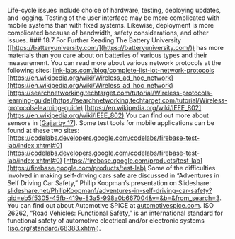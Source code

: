 Life-cycle issues include choice of hardware, testing, deploying updates, and logging. Testing of the user interface may be more complicated with mobile systems than with fixed systems. Likewise, deployment is more complicated because of bandwidth, safety considerations, and other issues. ### 18.7 For Further Reading The Battery University ([https://batteryuniversity.com/](https://batteryuniversity.com/)) has more materials than you care about on batteries of various types and their measurement. You can read more about various network protocols at the following sites: [link-labs.com/blog/complete-list-iot-network-protocols](http://link-labs.com/blog/complete-list-iot-network-protocols) [https://en.wikipedia.org/wiki/Wireless_ad_hoc_network](https://en.wikipedia.org/wiki/Wireless_ad_hoc_network) [https://searchnetworking.techtarget.com/tutorial/Wireless-protocols-learning-guide](https://searchnetworking.techtarget.com/tutorial/Wireless-protocols-learning-guide) [https://en.wikipedia.org/wiki/IEEE_802](https://en.wikipedia.org/wiki/IEEE_802) You can find out more about sensors in [[Gajjarby 17](ref01.xhtml#ref_96)]. Some test tools for mobile applications can be found at these two sites: [https://codelabs.developers.google.com/codelabs/firebase-test-lab/index.xhtml#0](https://codelabs.developers.google.com/codelabs/firebase-test-lab/index.xhtml#0) [https://firebase.google.com/products/test-lab](https://firebase.google.com/products/test-lab) Some of the difficulties involved in making self-driving cars safe are discussed in “Adventures in Self Driving Car Safety,” Philip Koopman’s presentation on Slideshare: [slideshare.net/PhilipKoopman1/adventures-in-self-driving-car-safety?qid=eb5f5305-45fb-419e-83a5-998a0b667004&v=&b=&from_search=3](http://slideshare.net/PhilipKoopman1/adventures-in-self-driving-car-safety?qid=eb5f5305-45fb-419e-83a5-998a0b667004&v=&b=&from_search=3). You can find out about Automotive SPICE at [automotivespice.com](http://automotivespice.com). ISO 26262, “Road Vehicles: Functional Safety,” is an international standard for functional safety of automotive electrical and/or electronic systems ([iso.org/standard/68383.xhtml](http://iso.org/standard/68383.xhtml)).